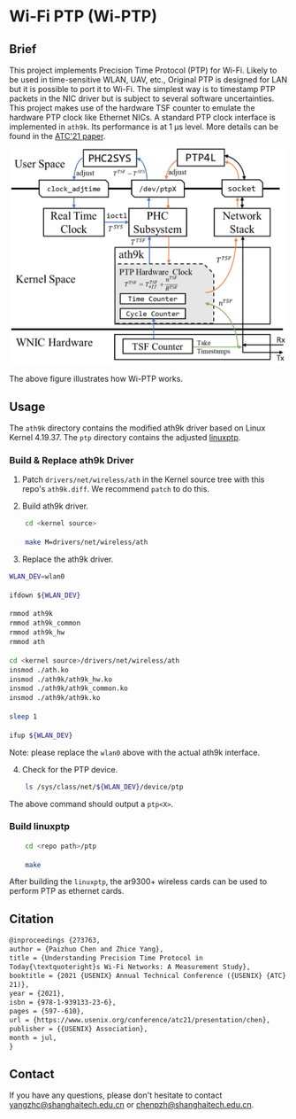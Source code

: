 
# Wi-Fi PTP (Wi-PTP)

## Brief

This project implements Precision Time Protocol (PTP) for Wi-Fi. Likely to be used in time-sensitive WLAN, UAV, etc., Original PTP is designed for LAN but it is possible to port it to Wi-Fi. The simplest way is to timestamp PTP packets in the NIC driver but is subject to several software uncertainties. This project makes use of the hardware TSF counter to emulate the hardware PTP clock like Ethernet NICs. A standard PTP clock interface is implemented in `ath9k`. Its performance is at 1 μs level. More details can be found in the [ATC'21 paper](https://www.usenix.org/system/files/atc21-chen.pdf).  

![Wi-PTP Implementation Overview](figures/Wi-PTP-impl.png)

The above figure illustrates how Wi-PTP works.

## Usage

The `ath9k` directory contains the modified ath9k driver based on Linux Kernel 4.19.37. The `ptp` directory contains the adjusted [linuxptp](http://linuxptp.sourceforge.net/).

### Build & Replace ath9k Driver

1. Patch `drivers/net/wireless/ath` in the Kernel source tree with this repo's `ath9k.diff`. We recommend `patch` to do this.

2. Build ath9k driver.

```bash
    cd <kernel source>

    make M=drivers/net/wireless/ath
```

3. Replace the ath9k driver.

```bash
WLAN_DEV=wlan0

ifdown ${WLAN_DEV}

rmmod ath9k
rmmod ath9k_common
rmmod ath9k_hw
rmmod ath

cd <kernel source>/drivers/net/wireless/ath
insmod ./ath.ko
insmod ./ath9k/ath9k_hw.ko
insmod ./ath9k/ath9k_common.ko
insmod ./ath9k/ath9k.ko

sleep 1

ifup ${WLAN_DEV}
```

Note: please replace the `wlan0` above with the actual ath9k interface.

4. Check for the PTP device.

```bash
    ls /sys/class/net/${WLAN_DEV}/device/ptp
```

The above command should output a `ptp<X>`.

### Build linuxptp

```bash
    cd <repo path>/ptp

    make
```

After building the `linuxptp`, the ar9300+ wireless cards can be used to perform PTP as ethernet cards.

## Citation

```plain
@inproceedings {273763,
author = {Paizhuo Chen and Zhice Yang},
title = {Understanding Precision Time Protocol in Today{\textquoteright}s Wi-Fi Networks: A Measurement Study},
booktitle = {2021 {USENIX} Annual Technical Conference ({USENIX} {ATC} 21)},
year = {2021},
isbn = {978-1-939133-23-6},
pages = {597--610},
url = {https://www.usenix.org/conference/atc21/presentation/chen},
publisher = {{USENIX} Association},
month = jul,
}
```

## Contact

If you have any questions, please don't hesitate to contact [yangzhc@shanghaitech.edu.cn](mailto:yangzhc@shanghaitech.edu.cn) or [chenpzh@shanghaitech.edu.cn](mailto:chenpzh@shanghaitech.edu.cn).

